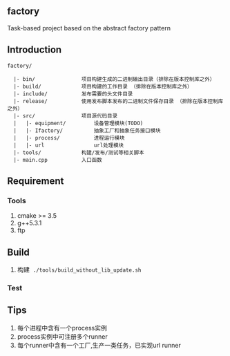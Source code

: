 ## factory
Task-based project based on the abstract factory pattern

## Introduction
```
factory/

  |- bin/               项目构建生成的二进制输出目录（排除在版本控制库之外）
  |- build/             项目构建的工作目录 （排除在版本控制库之外）  
  |- include/           发布需要的头文件目录  
  |- release/           使用发布脚本发布的二进制文件保存目录 （排除在版本控制库之外） 
  |- src/               项目源代码目录 
  |   |- equipment/ 		设备管理模块(TODO)  
  |   |- Ifactory/          抽象工厂和抽象任务接口模块 
  |   |- process/           进程运行模块 
  |   |- url              	url处理模块  
  |- tools/             构建/发布/测试等相关脚本 
  |- main.cpp			入口函数 
  ```
  
## Requirement
### Tools
  1. cmake >= 3.5
  2. g++5.3.1
  3. ftp
  
  ## Build
  1. 构建
  ```./tools/build_without_lib_update.sh```
  
  ### Test
  
## Tips
1. 每个进程中含有一个process实例
2. process实例中可注册多个runner
3. 每个runner中含有一个工厂,生产一类任务，已实现url runner




